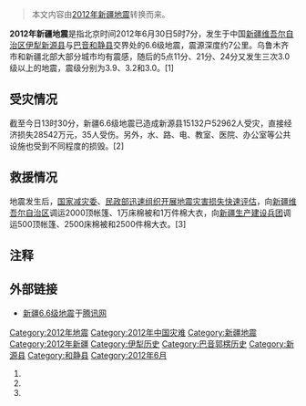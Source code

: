 > 本文内容由[2012年新疆地震](https://zh.wikipedia.org/wiki/2012年新疆地震)转换而来。


**2012年新疆地震**是指北京时间2012年6月30日5时7分，发生于中国[新疆维吾尔自治区](../Page/新疆维吾尔自治区.md "wikilink")[伊犁](../Page/伊犁哈萨克自治州.md "wikilink")[新源县](../Page/新源县.md "wikilink")与[巴音](../Page/巴音郭楞蒙古自治州.md "wikilink")[和静县](../Page/和静县.md "wikilink")交界处的6.6级地震，震源深度约7公里。乌鲁木齐市和新疆北部大部分城市均有震感，随后的5点11分、21分、24分又发生三次3.0级以上的地震，震级分别为3.9、3.2和3.0。\[1\]

## 受灾情况

截至今日13时30分，新疆6.6级地震已造成新源县15132户52962人受灾，直接经济损失28542万元，35人受伤。另外，水、路、电、教室、医院、办公室等公共设施也受到不同程度的损毁。\[2\]

## 救援情况

地震发生后，[国家减灾委](https://zh.wikipedia.org/wiki/国家减灾委员会 "wikilink")、[民政部迅速组织开展地震灾害损失快速评估](../Page/中华人民共和国民政部.md "wikilink")，向[新疆维吾尔自治区](../Page/新疆维吾尔自治区.md "wikilink")调运2000顶帐篷、1万床棉被和1万件棉大衣，向[新疆生产建设兵团](../Page/新疆生产建设兵团.md "wikilink")调运500顶帐篷、2500床棉被和2500件棉大衣。\[3\]

## 注释

## 外部链接

  - [新疆6.6级地震](http://news.qq.com/zt2012/xjdz/index.htm)于[腾讯网](https://zh.wikipedia.org/wiki/腾讯网 "wikilink")

[Category:2012年地震](https://zh.wikipedia.org/wiki/Category:2012年地震 "wikilink") [Category:2012年中国灾难](https://zh.wikipedia.org/wiki/Category:2012年中国灾难 "wikilink") [Category:新疆地震](https://zh.wikipedia.org/wiki/Category:新疆地震 "wikilink") [Category:2012年新疆](https://zh.wikipedia.org/wiki/Category:2012年新疆 "wikilink") [Category:伊犁历史](https://zh.wikipedia.org/wiki/Category:伊犁历史 "wikilink") [Category:巴音郭楞历史](https://zh.wikipedia.org/wiki/Category:巴音郭楞历史 "wikilink") [Category:新源县](https://zh.wikipedia.org/wiki/Category:新源县 "wikilink") [Category:和静县](https://zh.wikipedia.org/wiki/Category:和静县 "wikilink") [Category:2012年6月](https://zh.wikipedia.org/wiki/Category:2012年6月 "wikilink")

1.
2.
3.